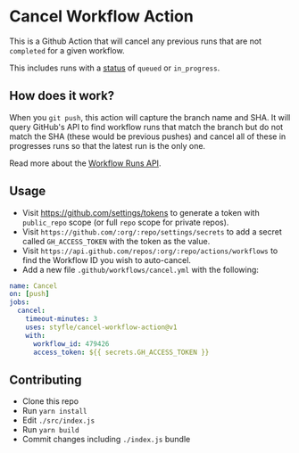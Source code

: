 # Cancel Workflow Action

This is a Github Action that will cancel any previous runs that are not `completed` for a given workflow.

This includes runs with a [status](https://developer.github.com/v3/checks/runs/#parameters-1) of `queued` or `in_progress`.

## How does it work?

When you `git push`, this action will capture the branch name and SHA. It will query GitHub's API to find workflow runs that match the branch but do not match the SHA (these would be previous pushes) and cancel all of these in progresses runs so that the latest run is the only one.

Read more about the [Workflow Runs API](https://developer.github.com/v3/actions/workflow_runs/).

## Usage

- Visit https://github.com/settings/tokens to generate a token with `public_repo` scope (or full `repo` scope for private repos).
- Visit `https://github.com/:org/:repo/settings/secrets` to add a secret called `GH_ACCESS_TOKEN` with the token as the value.
- Visit `https://api.github.com/repos/:org/:repo/actions/workflows` to find the Workflow ID you wish to auto-cancel.
- Add a new file `.github/workflows/cancel.yml` with the following:


```yml
name: Cancel
on: [push]
jobs:
  cancel:
    timeout-minutes: 3
    uses: styfle/cancel-workflow-action@v1
    with:
      workflow_id: 479426
      access_token: ${{ secrets.GH_ACCESS_TOKEN }}
```

## Contributing

- Clone this repo
- Run `yarn install`
- Edit `./src/index.js`
- Run `yarn build`
- Commit changes including `./index.js` bundle